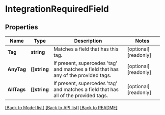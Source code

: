 # IntegrationRequiredField

## Properties

Name | Type | Description | Notes
------------ | ------------- | ------------- | -------------
**Tag** | **string** | Matches a field that has this tag. | [optional] [readonly] 
**AnyTag** | **[]string** | If present, supercedes &#39;tag&#39; and matches a field that has any of the provided tags. | [optional] [readonly] 
**AllTags** | **[]string** | If present, supercedes &#39;tag&#39; and matches a field that has all of the provided tags. | [optional] [readonly] 

[[Back to Model list]](../README.md#documentation-for-models) [[Back to API list]](../README.md#documentation-for-api-endpoints) [[Back to README]](../README.md)


